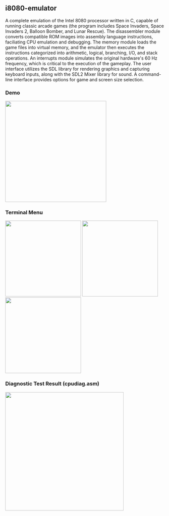 ## i8080-emulator

A complete emulation of the Intel 8080 processor written in C, capable of running classic arcade games (the program includes Space Invaders, Space Invaders 2, Balloon Bomber, and Lunar Rescue). The disassembler module converts compatible ROM images into assembly language instructions, faciliating CPU emulation and debugging. The memory module loads the game files into virtual memory, and the emulator then executes the instructions categorized into arithmetic, logical, branching, I/O, and stack operations. An interrupts module simulates the original hardware's 60 Hz frequency, which is critical to the execution of the gameplay. The user interface utilizes the SDL library for rendering graphics and capturing keyboard inputs, along with the SDL2 Mixer library for sound. A command-line interface provides options for game and screen size selection.

### Demo

<img src="https://imgur.com/RdO1yP4.gif" width="320"/>

### Terminal Menu

<img src="https://imgur.com/nnFFyJs.png" width="240"/>
<img src="https://imgur.com/CqAGuKp.png" width="240"/>
<img src="https://imgur.com/yXZIHQk.png" width="240"/>

### Diagnostic Test Result (cpudiag.asm)

<img src="https://imgur.com/AEFXoLH.png" width="375"/>

